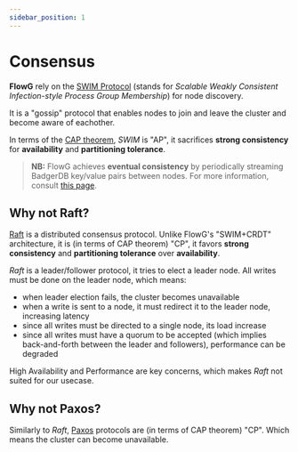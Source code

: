 ```yaml
---
sidebar_position: 1
---
```


# Consensus

**FlowG** rely on the [SWIM Protocol](https://en.wikipedia.org/wiki/SWIM_Protocol)
(stands for *Scalable Weakly Consistent Infection-style Process Group Membership*)
for node discovery.

It is a "gossip" protocol that enables nodes to join and leave the cluster and
become aware of eachother.

In terms of the [CAP theorem](https://en.wikipedia.org/wiki/CAP_theorem), *SWIM*
is "AP", it sacrifices **strong consistency** for **availability** and
**partitioning tolerance**.

> **NB:** FlowG achieves **eventual consistency** by periodically streaming
> BadgerDB key/value pairs between nodes. For more information, consult
> [this page](./replication).

## Why not Raft?

[Raft](https://raft.github.io) is a distributed consensus protocol. Unlike
FlowG's "SWIM+CRDT" architecture, it is (in terms of CAP theorem) "CP", it
favors **strong consistency** and **partitioning tolerance** over
**availability**.

*Raft* is a leader/follower protocol, it tries to elect a leader node. All
writes must be done on the leader node, which means:

 - when leader election fails, the cluster becomes unavailable
 - when a write is sent to a node, it must redirect it to the leader node,
   increasing latency
 - since all writes must be directed to a single node, its load increase
 - since all writes must have a quorum to be accepted (which implies
   back-and-forth between the leader and followers), performance can be degraded

High Availability and Performance are key concerns, which makes *Raft* not
suited for our usecase.

## Why not Paxos?

Similarly to *Raft*, [Paxos](https://en.wikipedia.org/wiki/Paxos_(computer_science))
protocols are (in terms of CAP theorem) "CP". Which means the cluster can become
unavailable.
